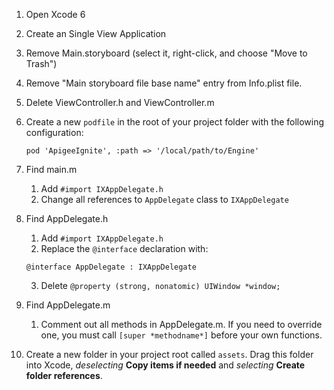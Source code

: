 1. Open Xcode 6

2. Create an Single View Application

3. Remove Main.storyboard  (select it, right-click, and choose "Move to Trash")

4. Remove "Main storyboard file base name" entry from Info.plist file.

5. Delete ViewController.h and ViewController.m

6. Create a new `podfile` in the root of your project folder with the following configuration:
    ```
    pod 'ApigeeIgnite', :path => '/local/path/to/Engine'
    ```

7. Find main.m

    1. Add `#import IXAppDelegate.h`
    2. Change all references to `AppDelegate` class to `IXAppDelegate`

8. Find AppDelegate.h 
	
	1. Add `#import IXAppDelegate.h`
	2. Replace the `@interface` declaration with:
	```
	@interface AppDelegate : IXAppDelegate
	```
	3. Delete `@property (strong, nonatomic) UIWindow *window;`

9. Find AppDelegate.m

	1. Comment out all methods in AppDelegate.m. If you need to override one, you must call `[super *methodname*]` before your own functions.

10. Create a new folder in your project root called `assets`. Drag this folder into Xcode, *deselecting* **Copy items if needed** and *selecting* **Create folder references**.